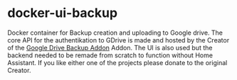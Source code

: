 # docker-ui-backup
Docker container for Backup creation and uploading to Google drive. The core API for the authentikation to GDrive is made and hosted by the Creator of the [Google Drive Backup Addon](https://github.com/sabeechen/hassio-google-drive-backup) Addon. The UI is also used but the backend needed to be remade from scratch to function without Home Assistant. If you like either one of the projects please donate to the original Creator.
